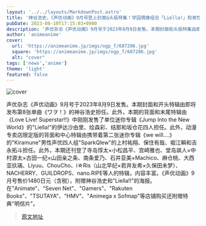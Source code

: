 ```yaml
---
layout: '../../layouts/MarkdownPost.astro'
title: '神谷浩史，《声优动画》9月号登上封面&头版特集！学园偶像组合「Liella!」和男性声优组合「SparQlew」也大特集'
pubDate: 2023-08-10T17:15:03+0900
description: '声优杂志《声优动画》9月号于2023年8月9日发售。本期封面和头版特集由即将发布第8张单曲《ワヲ！》的神谷浩史担任。'
author: 'animeanime'
cover:
  url: 'https://animeanime.jp/imgs/ogp_f/607206.jpg'
  square: 'https://animeanime.jp/imgs/ogp_f/607206.jpg'
  alt: "cover"
tags: ['news','anime']
theme: 'light'
featured: false
---
```


![cover](https://animeanime.jp/imgs/ogp_f/607206.jpg)

声优杂志《声优动画》9月号于2023年8月9日发售。本期封面和开头特辑由即将发布第8张单曲《ワヲ！》的神谷浩史担任。此外，本期的背面和末尾特辑由《Love Live! Superstar!!》中刚刚发售了单位迷你专辑《Jump Into the New World》的"Liella!"的伊达沙由里、绘森彩、结那和坂仓花四人担任。此外，动漫专卖店限定版的背面和中心特辑由携带着第二张迷你专辑《we will....》的"Kiramune"男性声优四人组"SparkQlew"的上村祐翔、保住有哉、堀江瞬和吉永拓斗担任。此外，本期还刊登了寺岛惇太×小松昌平、宫崎雅也、堂岛飒人×中村源太×古田一纪×山田亲之条、南条爱乃、石井亚美×Machico、麻仓桃、大西亚玖璃、Liyuu、ChouCho、i☆Ris（山北早纪×若井友希×久保田未梦）、NACHERRY、GUILDROPS、nano.RIPE等人的特辑，内容丰富。《声优动画》9月号售价1480日元（含税），附赠神谷浩史和"Liella!!"的海报。在"Animate"、"Seven Net"、"Gamers"、"Rakuten Books"、"TSUTAYA"、"HMV"、"Animega x Sofmap"等店铺购买还附赠特典"明信片"。

>[原文地址](https://animeanime.jp/article/2023/08/10/79207.html)  